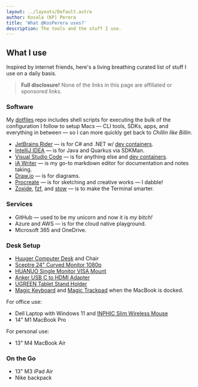 ```yaml
---
layout: ../layouts/Default.astro
author: Kosala (KP) Perera
title: 'What @KosPerera uses?'
description: The tools and the stuff I use.
---
```


## What I use

Inspired by internet friends, here's a living breathing curated list of stuff I use on a daily basis.

> **Full disclosure!** None of the links in this page are affiliated or sponsored links.

### Software

My [dotfiles](https://github.com/kosperera/dotfiles#readme-ov-file) repo includes shell scripts for executing the bulk of the configuration I follow to setup Macs — CLI tools, SDKs, apps, and everything in between — so I can more quickly get back to *Chillin like Billin*.

- [JetBrains Rider](https://www.jetbrains.com/rider/) — is for C# and .NET w/ [dev containers](https://github.com/kosperera?tab=repositories&q=try-dotnet&type=&language=&sort=).
- [IntelliJ IDEA](https://www.jetbrains.com/idea/) — is for Java and Quarkus via SDKMan.
- [Visual Studio Code](https://code.visualstudio.com) — is for anything else and [dev containers](https://github.com/kosperera?tab=repositories&q=try-&type=&language=&sort=).
- [iA Writer](https://ia.net/writer) — is my go-to markdown editor for documentation and notes taking.
- [Draw.io](https://www.drawio.com) — is for diagrams.
- [Procreate](https://procreate.com/procreate) — is for sketching and creative works — I dabble!
- [Zoxide](https://github.com/ajeetdsouza/zoxide#readme-ov-file), [fzf](https://github.com/junegunn/fzf#readme-ov-file), and [stow](https://www.gnu.org/software/stow/) — is to make the Terminal smarter.

### Services

- GitHub — used to be my unicorn and now it is *my bitch!*
- Azure and AWS — is for the cloud native playground.
- Microsoft 365 and OneDrive.

### Desk Setup

- [Huuger Computer Desk](https://www.amazon.com/dp/B0BVQHSY2W) and Chair
- [Sceptre 24" Curved Monitor 1080p](https://www.amazon.com/dp/B07KXSR99Y)
- [HUANUO Single Monitor VISA Mount](https://www.amazon.com/dp/B0BGWQFX56)
- [Anker USB C to HDMI Adapter](https://www.amazon.com/dp/B07THJGZ9Z)
- [UGREEN Tablet Stand Holder](https://www.amazon.com/dp/B09P87NBYS)
-  [Magic Keyboard](https://www.apple.com/shop/product/MXCL3LL/A/magic-keyboard-usb-c-us-english) and [Magic Trackpad](https://www.apple.com/shop/product/MXK93AM/A/magic-trackpad-usb%E2%80%91c-white-multi-touch-surface) when the MacBook is docked.

For office use:
- Dell Laptop with Windows 11 and [INPHIC Slim Wireless Mouse](https://www.amazon.com/dp/B08P36X7RQ)
- 14" M1 MacBook Pro

For personal use:
- 13" M4 MacBook Air

### On the Go

- 13" M3 iPad Air
- Nike backpack
